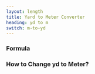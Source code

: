 ```yaml
---
layout: length
title: Yard to Meter Converter
heading: yd to m
switch: m-to-yd
---
```


<script>
  selectInput[6].selected = true
  selectOutput[7].selected = true
</script>

### Formula
<p id="formula"></p>

### How to Change yd to Meter?

